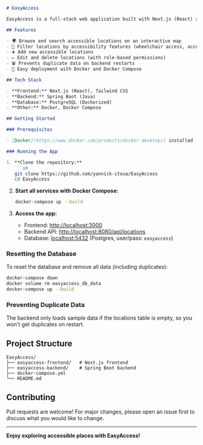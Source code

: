 ```markdown
# EasyAccess

EasyAccess is a full-stack web application built with Next.js (React) and Spring Boot that helps users find, share, and manage accessible public spaces in their city. Whether you're using a wheelchair, pushing a stroller, or just looking for inclusive locations, this app makes it easier to explore your environment.

## Features

- 🌍 Browse and search accessible locations on an interactive map
- 🔎 Filter locations by accessibility features (wheelchair access, accessible toilets, wide entrance, parking, etc.)
- ➕ Add new accessible locations
- ✏️ Edit and delete locations (with role-based permissions)
- 🗑️ Prevents duplicate data on backend restarts
- 🐳 Easy deployment with Docker and Docker Compose

## Tech Stack

- **Frontend:** Next.js (React), Tailwind CSS
- **Backend:** Spring Boot (Java)
- **Database:** PostgreSQL (Dockerized)
- **Other:** Docker, Docker Compose

## Getting Started

### Prerequisites

- [Docker](https://www.docker.com/products/docker-desktop/) installed

### Running the App

1. **Clone the repository:**
   ```sh
   git clone https://github.com/yannick-itoua/EasyAccess
   cd EasyAccess
   ```

2. **Start all services with Docker Compose:**
   ```sh
   docker-compose up --build
   ```

3. **Access the app:**
   - Frontend: [http://localhost:3000](http://localhost:3000)
   - Backend API: [http://localhost:8080/api/locations](http://localhost:8080/api/locations)
   - Database: [localhost:5432](localhost:5432) (Postgres, user/pass: `easyaccess`)

### Resetting the Database

To reset the database and remove all data (including duplicates):

```sh
docker-compose down
docker volume rm easyaccess_db_data
docker-compose up --build
```

### Preventing Duplicate Data

The backend only loads sample data if the locations table is empty, so you won't get duplicates on restart.

## Project Structure

```
EasyAccess/
├── easyaccess-frontend/   # Next.js frontend
├── easyaccess-backend/    # Spring Boot backend
├── docker-compose.yml
└── README.md
```

## Contributing

Pull requests are welcome! For major changes, please open an issue first to discuss what you would like to change.


---

**Enjoy exploring accessible places with EasyAccess!**
